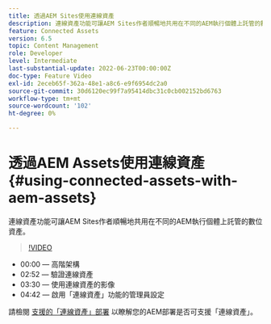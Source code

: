 ```yaml
---
title: 透過AEM Sites使用連線資產
description: 連線資產功能可讓AEM Sites作者順暢地共用在不同的AEM執行個體上託管的數位資產。
feature: Connected Assets
version: 6.5
topic: Content Management
role: Developer
level: Intermediate
last-substantial-update: 2022-06-23T00:00:00Z
doc-type: Feature Video
exl-id: 2eceb65f-362a-48e1-a8c6-e9f6954dc2a0
source-git-commit: 30d6120ec99f7a95414dbc31c0cb002152bd6763
workflow-type: tm+mt
source-wordcount: '102'
ht-degree: 0%

---
```


# 透過AEM Assets使用連線資產{#using-connected-assets-with-aem-assets}

連線資產功能可讓AEM Sites作者順暢地共用在不同的AEM執行個體上託管的數位資產。

>[!VIDEO](https://video.tv.adobe.com/v/26060?quality=12&learn=on)

* 00:00 — 高階架構
* 02:52 — 驗證連線資產
* 03:30 — 使用連線資產的影像
* 04:42 — 啟用「連線資產」功能的管理員設定

請檢閱 [支援的「連線資產」部署](https://experienceleague.adobe.com/docs/experience-manager-65/assets/using/use-assets-across-connected-assets-instances.html#prerequisites) 以瞭解您的AEM部署是否可支援「連線資產」。
